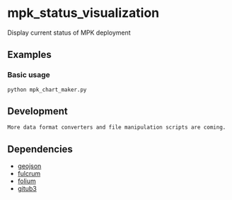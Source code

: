 # mpk_status_visualization
Display current status of MPK deployment


## Examples
### Basic usage

```
python mpk_chart_maker.py
```

## Development

```
More data format converters and file manipulation scripts are coming.
```

## Dependencies
* [geojson](https://pypi.python.org/pypi/geojson)
* [fulcrum](https://github.com/fulcrumapp/fulcrum-python)
* [folium](https://github.com/python-visualization/folium)
* [gitub3](https://github.com/sigmavirus24/github3.py)

